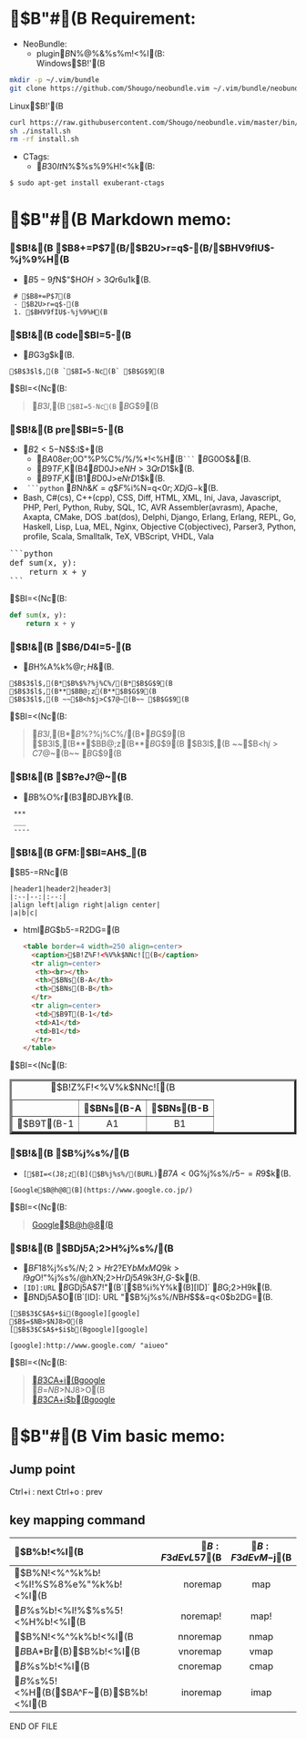 
# $B"#(B Requirement:

- NeoBundle:
  - plugin$B$N%@%&%s%m!<%I(B:  
  Windows$B!'(B
```Bash
mkdir -p ~/.vim/bundle
git clone https://github.com/Shougo/neobundle.vim ~/.vim/bundle/neobundle.vim
```
  Linux$B!'(B
```Bash
curl https://raw.githubusercontent.com/Shougo/neobundle.vim/master/bin/install.sh > install.sh
sh ./install.sh
rm -rf install.sh
```

- CTags:
  - $B30It%D!<%k$N%$%s%9%H!<%k(B:  
```Bash
$ sudo apt-get install exuberant-ctags
```

# $B"#(B Markdown memo:

### $B!&(B $B8+=P$7(B/$B2U>r=q$-(B/$BHV9fIU$-%j%9%H(B
  * $B5-9f$N$"$H$OH>3Q%9%Z!<%9$r6u$1$k(B.
```
 # $B8+=P$7(B
 - $B2U>r=q$-(B
 1. $BHV9fIU$-%j%9%H(B
```

### $B!&(B code$BI=5-(B
  * $B%P%C%/%/%)!<%H$G3g$k(B.
```
$B$3$l$,(B `$BI=5-Nc(B` $B$G$9(B
```
$BI=<(Nc(B:
> $B$3$l$,(B `$BI=5-Nc(B` $B$G$9(B

### $B!&(B pre$BI=5-(B
  - $B2<5-$N$$$:$l$+(B
    - $BA08e$r;0O"%P%C%/%/%*!<%H(B` ``` ` $B$G0O$&(B.
    - $B9TF,$K(B4$B$D0J>e$NH>3Q%9%Z!<%9$r$D$1$k(B.
    -  $B9TF,$K(B1$B$D0J>e$N%?%V$r$D$1$k(B.
  - ` ```python` $B$N$h$&$K=q$$$F%7%s%?%C%/%9%O%$%i%$%H$N=q<0$r;XDj$G$-$k(B.
  - Bash, C#(cs), C++(cpp), CSS, Diff, HTML, XML, Ini, Java, Javascript, PHP, Perl, Python, Ruby, SQL, 1C, AVR Assembler(avrasm), Apache, Axapta, CMake, DOS .bat(dos), Delphi, Django, Erlang, Erlang, REPL, Go, Haskell, Lisp, Lua, MEL, Nginx, Objective C(objectivec), Parser3, Python, profile, Scala, Smalltalk, TeX, VBScript, VHDL, Vala

 <pre>
```python
def sum(x, y):
    return x + y
```
</pre>

 $BI=<(Nc(B:
```python
def sum(x, y):
    return x + y
```

### $B!&(B $B6/D4I=5-(B
  - $B%"%9%?%j%9%/$H%A%k%@$r;H$&(B.
```
$B$3$l$,(B*$B%$%?%j%C%/(B*$B$G$9(B
$B$3$l$,(B**$BB@;z(B**$B$G$9(B
$B$3$l$,(B ~~$B<h$j>C$7@~(B~~ $B$G$9(B
```
$BI=<(Nc(B:
> $B$3$l$,(B*$B%$%?%j%C%/(B*$B$G$9(B  
> $B$3$l$,(B**$BB@;z(B**$B$G$9(B  
> $B$3$l$,(B ~~$B<h$j>C$7@~(B~~ $B$G$9(B 

### $B!&(B $B?eJ?@~(B
  - $B%"%9%?%j%9%/!"%"%s%@!<%P!<(B,$B%O%$%U%s$r(B3$B$DJB$Y$k(B.
```
 ***
 ___
 ----
```

### $B!&(B GFM:$BI=AH$_(B
$B5-=RNc(B
```
|header1|header2|header3|
|:--|--:|:--:|
|align left|align right|align center|
|a|b|c|
```

 - html$B$G$b5-=R2DG=(B

    ```html
    <table border=4 width=250 align=center>
      <caption>$B!Z%F!<%V%k$NNc![(B</caption>
      <tr align=center>
       <th><br></th>
       <th>$BNs(B-A</th>
       <th>$BNs(B-B</th>
      </tr>
      <tr align=center>
       <td>$B9T(B-1</td>
       <td>A1</td>
       <td>B1</td>
      </tr>
    </table>
    ```

 $BI=<(Nc(B:
<table border=4 width=250 align=center>
 <caption>$B!Z%F!<%V%k$NNc![(B</caption>
 <tr align=center>
  <th><br></th>
  <th>$BNs(B-A</th>
  <th>$BNs(B-B</th>
 </tr>
 <tr align=center>
  <td>$B9T(B-1</td>
  <td>A1</td>
  <td>B1</td>
 </tr>
</table>

### $B!&(B $B%j%s%/(B
  - `[$BI=<(J8;z(B]($B%j%s%/(BURL)`$B7A<0$G%j%s%/$r5-=R$9$k(B.
```
[Google$B@h@8(B](https://www.google.co.jp/)
```
  $BI=<(Nc(B:
> [Google$B@h@8(B](https://www.google.co.jp/)

### $B!&(B $BDj5A;2>H%j%s%/(B
  - $BF1$8%j%s%/$N;2>H$r2?EY$bMxMQ$9$k>l9g$O!"%j%s%/@h$X$N;2>H$rDj5A$9$k$3$H$,$G$-$k(B.
  - `[ID]:URL` $B$GDj5A$7!"(B`[$B%i%Y%k(B][ID]` $B$G;2>H$9$k(B.  
  - $B%j%s%/$NDj5A$O(B`[ID]: URL "$B%j%s%/$N%D!<%k%A%C%WJ8;zNs(B"` $B$H$$$&=q<0$b2DG=(B.

```
[$B$3$C$A$+$i(Bgoogle][google]  
$B$=$NB>$NJ8>O(B  
[$B$3$C$A$+$i$b(Bgoogle][google]  

[google]:http://www.google.com/ "aiueo"
```

  $BI=<(Nc(B:
> [$B$3$C$A$+$i(Bgoogle][google]  
$B$=$NB>$NJ8>O(B  
[$B$3$C$A$+$i$b(Bgoogle][google]  

[google]:http://www.google.com/



# $B"#(B Vim basic memo:

## Jump point
Ctrl+i : next
Ctrl+o : prev


## key mapping command

|$B%b!<%I(B|$B:F3dEvL5$7(B|$B:F3dEvM-$j(B|
|:-----------|------------:|:------------:|
|$B%N!<%^%k%b!<%I!\%S%8%e%"%k%b!<%I(B|noremap|map|
|$B%3%^%s%I%i%$%s%b!<%I!\%$%s%5!<%H%b!<%I(B|noremap!|map!|
|$B%N!<%^%k%b!<%I(B|nnoremap|nmap|
|$B%S%8%e%"%k(B($BA*Br(B)$B%b!<%I(B|vnoremap|vmap|
|$B%3%^%s%I%i%$%s%b!<%I(B|cnoremap|cmap|
|$B%$%s%5!<%H(B($BA^F~(B)$B%b!<%I(B|inoremap|imap|

END OF FILE
